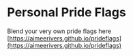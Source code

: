 # Personal Pride Flags

Blend your very own pride flags here [https://aimeerivers.github.io/prideflags](https://aimeerivers.github.io/prideflags)

